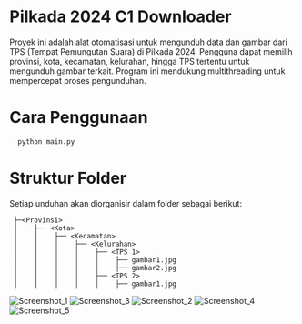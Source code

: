 # Pilkada 2024 C1 Downloader

Proyek ini adalah alat otomatisasi untuk mengunduh data dan gambar dari TPS (Tempat Pemungutan Suara) di Pilkada 2024. Pengguna dapat memilih provinsi, kota, kecamatan, kelurahan, hingga TPS tertentu untuk mengunduh gambar terkait. Program ini mendukung multithreading untuk mempercepat proses pengunduhan.

# Cara Penggunaan

```bash
  python main.py
```
# Struktur Folder
Setiap unduhan akan diorganisir dalam folder sebagai berikut:

```
 ├─<Provinsi>
 │    ├── <Kota>
 │    │    ├── <Kecamatan>
 │    │    │    ├── <Kelurahan>
 │    │    │    │    ├── <TPS 1>
 │    │    │    │    │    ├── gambar1.jpg
 │    │    │    │    │    ├── gambar2.jpg
 │    │    │    │    ├── <TPS 2>
 │    │    │    │    │    ├── gambar1.jpg
```

![Screenshot_1](https://github.com/user-attachments/assets/1b7f9b79-17e5-49a5-89fc-5052664bac07)
![Screenshot_3](https://github.com/user-attachments/assets/38f5bb75-adaa-42d9-b382-623e974de54c)
![Screenshot_2](https://github.com/user-attachments/assets/3f71f5c6-20b4-4034-a405-7eb958e13143)
![Screenshot_4](https://github.com/user-attachments/assets/48d33777-ba2a-4bd3-8c72-a960639a7b0d)
![Screenshot_5](https://github.com/user-attachments/assets/c1b9ec6c-19ab-41fd-a34f-a924090e25b0)
